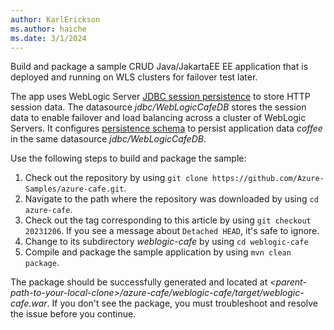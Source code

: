 ```yaml
---
author: KarlErickson
ms.author: haiche
ms.date: 3/1/2024
---
```


Build and package a sample CRUD Java/JakartaEE EE application that is deployed and running on WLS clusters for failover test later.

The app uses WebLogic Server [JDBC session persistence](https://github.com/Azure-Samples/azure-cafe/blob/main/weblogic-cafe/src/main/webapp/WEB-INF/weblogic.xml#L8) to store HTTP session data. The datasource *jdbc/WebLogicCafeDB* stores the session data to enable failover and load balancing across a cluster of WebLogic Servers. It configures [persistence schema](https://github.com/Azure-Samples/azure-cafe/blob/main/weblogic-cafe/src/main/resources/META-INF/persistence.xml#L7) to persist application data *coffee* in the same datasource *jdbc/WebLogicCafeDB*.

Use the following steps to build and package the sample:

1. Check out the repository by using `git clone https://github.com/Azure-Samples/azure-cafe.git`.
1. Navigate to the path where the repository was downloaded by using `cd azure-cafe`.
1. Check out the tag corresponding to this article by using `git checkout 20231206`. If you see a message about `Detached HEAD`, it's safe to ignore.
1. Change to its subdirectory *weblogic-cafe* by using `cd weblogic-cafe`
1. Compile and package the sample application by using `mvn clean package`.

The package should be successfully generated and located at *\<parent-path-to-your-local-clone>/azure-cafe/weblogic-cafe/target/weblogic-cafe.war*. If you don't see the package, you must troubleshoot and resolve the issue before you continue.